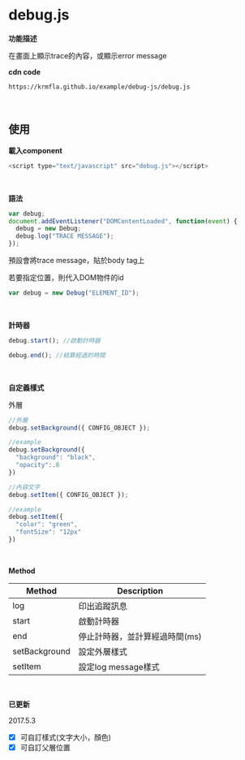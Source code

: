 # debug.js

<b>功能描述</b>

在畫面上顯示trace的內容，或顯示error message

**cdn code**
```
https://krmfla.github.io/example/debug-js/debug.js
```

<br />

## 使用

<b>載入component</b>
```javascript
<script type="text/javascript" src="debug.js"></script>
```
<br />

<b>語法</b>
```javascript
var debug;
document.addEventListener("DOMContentLoaded", function(event) {
  debug = new Debug;
  debug.log("TRACE MESSAGE");
});
```

預設會將trace message，貼於body tag上

若要指定位置，則代入DOM物件的id
```javascript
var debug = new Debug("ELEMENT_ID");
```

<br />

<b>計時器</b>
```javascript
debug.start(); //啟動計時器

debug.end(); //結算經過的時間
```

<br />

<b>自定義樣式</b>

外層
```javascript
//外層
debug.setBackground({ CONFIG_OBJECT });

//example
debug.setBackground({
  "background": "black",
  "opacity":.8
})

//內容文字
debug.setItem({ CONFIG_OBJECT });

//example
debug.setItem({
  "color": "green",
  "fontSize": "12px"
})
```

<br />

<b>Method</b>

Method        | Description
------------- | ------------------
log           | 印出追蹤訊息
start         | 啟動計時器
end           | 停止計時器，並計算經過時間(ms)
setBackground | 設定外層樣式
setItem       | 設定log message樣式

<br />

<b>已更新</b>

2017.5.3
- [x] 可自訂樣式(文字大小，顏色)
- [x] 可自訂父層位置

